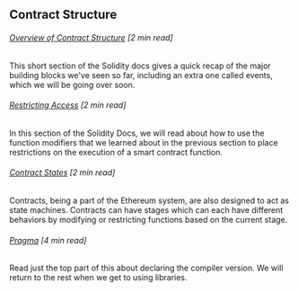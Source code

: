 ## Contract Structure

###### [Overview of Contract Structure](https://solidity.readthedocs.io/en/develop/structure-of-a-contract.html) \[2 min read\]

This short section of the Solidity docs gives a quick recap of the major building blocks we've seen so far, including an extra one called events, which we will be going over soon.

###### [Restricting Access](http://solidity.readthedocs.io/en/develop/common-patterns.html#restricting-access) \[2 min read\]

In this section of the Solidity Docs, we will read about how to use the function modifiers that we learned about in the previous section to place restrictions on the execution of a smart contract function.

###### [Contract States](http://solidity.readthedocs.io/en/develop/common-patterns.html?#state-machine) \[2 min read\]

Contracts, being a part of the Ethereum system, are also designed to act as state machines.  Contracts can have stages which can each have different behaviors by modifying or restricting functions based on the current stage.

###### [Pragma](http://solidity.readthedocs.io/en/develop/layout-of-source-files.html#version-pragma) \[4 min read\]

Read just the top part of this about declaring the compiler version.  We will return to the rest when we get to using libraries.

